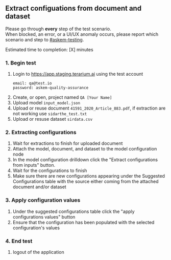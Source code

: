 ## Extract configuations from document and dataset
Please go through __every__ step of the test scenario.\
When blocked, an error, or a UI/UX anomaly occurs, please report which scenario and step to [\#askem-testing](https://unchartedsoftware.slack.com/archives/C06FGLXB2CE).

Estimated time to completion: [X] minutes

### 1. Begin test
1. Login to https://app.staging.terarium.ai using the test account
    ```
    email: qa@test.io
    password: askem-quality-assurance
    ```
2. Create, or open, project named `QA [Your Name]`
3. Upload model `input_model.json`
4. Upload or reuse document `41591_2020_Article_883.pdf`, if extraction are not working use `sidarthe_test.txt`
5. Upload or resuse dataset `sirdata.csv`

### 2. Extracting configurations
1. Wait for extractions to finish for uploaded document
2. Attach the model, document, and dataset to the model configuration node
3. In the model configuration drilldown click the "Extract configurations from inputs" button.
4. Wait for the configurations to finish
5. Make sure there are new configurations appearing under the Suggested Configurations table with the source either coming from the attached document and/or dataset

### 3. Apply configuration values
1. Under the suggested configurations table click the "apply configurations values" button
2. Ensure that the configuration has been populated with the selected configuration's values

### 4. End test
1. logout of the application 
